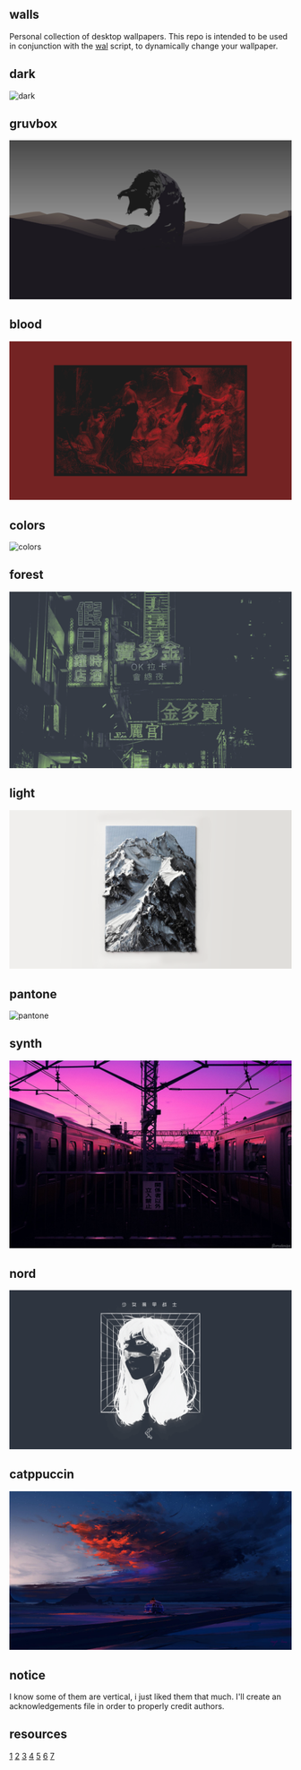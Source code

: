 walls
--------------------------------------------------------------------------------
Personal collection of desktop wallpapers. This repo is intended to be used in
conjunction with the [wal](https://github.com/jaimecgomezz/sh/blob/master/wal)
script, to dynamically change your wallpaper.

dark
----------------------------------------
![dark](dark/b-831.png "dark")

gruvbox
----------------------------------------
![gruvbox](gruvbox/brown-sand-worm.jpg "gruvbox")

blood
----------------------------------------
![blood](blood/b-674.png "blood")

colors
----------------------------------------
![colors](colors/b-683.png "colors")

forest
----------------------------------------
![forest](forest/b-622.png "forest")

light
----------------------------------------
![light](light/b-749.png "light")

pantone
----------------------------------------
![pantone](pantone/b-553.png "pantone")

synth
----------------------------------------
![synth](synth/b-728.png "synth")

nord
----------------------------------------
![nord](nord/dark-face.png "nord")

catppuccin
----------------------------------------
![catppuccin](catppuccin/travel.jpg "catppuccin")


notice
--------------------------------------------------------------------------------
I know some of them are vertical, i just liked them that much.
I'll create an acknowledgements file in order to properly credit authors.


resources
--------------------------------------------------------------------------------
[1](https://github.com/dxnst/nord-wallpapers)
[2](https://nordthemewallpapers.com/)
[3](https://unsplash.com/collections/10775041/000000/add35e757dad99b50f9190060c2b8009)
[4](https://unsplash.com/collections/10775052/ffffff/a4ac63bf4ba28981b4392d2a846c499d)
[5](https://www.reddit.com/r/wallpapers/)
[6](https://www.reddit.com/r/unixporn)
[7](https://github.com/FrenzyExists/wallpapers)

